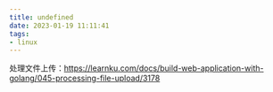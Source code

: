 ```yaml
---
title: undefined
date: 2023-01-19 11:11:41
tags:
- linux
---
```


处理文件上传：https://learnku.com/docs/build-web-application-with-golang/045-processing-file-upload/3178

